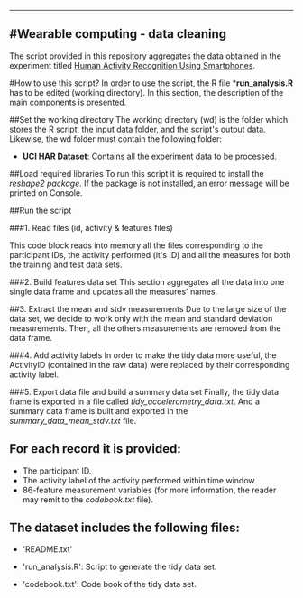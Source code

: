 
---------------------------------------------------------------------------
#Wearable computing - data cleaning
---------------------------------------------------------------------------

The script provided in this repository aggregates the data obtained in the experiment titled [Human Activity Recognition Using Smartphones](http://archive.ics.uci.edu/ml/datasets/Human+Activity+Recognition+Using+Smartphones  "Human Activity Recognition Using Smartphones"). 
 

#How to use this script?
In order to use the script, the R file ***run_analysis.R** has to be edited (working directory). In this section, the description of the main components is presented.


##Set the working directory
The working directory (wd) is the folder which stores the R script, the input data folder, and the script's output data. Likewise, the wd folder must contain the following folder:

 - **UCI HAR Dataset**: Contains all the experiment data to be processed.

##Load required libraries
To run this script it is required to install the *reshape2 package*. If the package is not installed, an error message will be printed on Console. 

##Run the script

###1. Read files (id, activity & features files)

This code block reads into memory all the files corresponding to the participant IDs, the activity performed (it's ID) and all the measures for both the training and test data sets.

###2. Build features data set
This section aggregates all the data into one single data frame and updates all the measures' names.  

##3. Extract the mean and stdv measurements
Due to the large size of the data set, we decide to work only with the mean and standard deviation measurements. Then, all the others measurements are removed from the data frame.

###4. Add activity labels
In order to make the tidy data more useful, the ActivityID (contained in the raw data) were replaced by their corresponding activity label. 

###5. Export data file and build a summary data set
Finally, the tidy data frame is exported in a file called *tidy_accelerometry_data.txt*. And a summary data frame is built and exported in the *summary_data_mean_stdv.txt* file.

## For each record it is provided:


- The participant ID.
- The activity label of the activity performed within time window 
- 86-feature measurement variables (for more information, the reader may remit to the *codebook.txt* file).


## The dataset includes the following files:


- 'README.txt'

- 'run_analysis.R': Script to generate the tidy data set.

- 'codebook.txt': Code book of the tidy data set.


